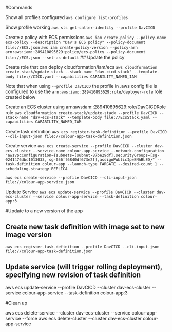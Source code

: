 #Commands

Show all profiles configured
`aws configure list-profiles`

Show profile working
`aws sts get-caller-identity --profile DavCICD`

Create a policy with ECS permissions
`aws iam create-policy --policy-name ecs-policy --description "Dav's ECS policy" --policy-document file://ECS.json`
`aws iam create-policy-version --policy-arn arn:aws:iam::289410895629:policy/ecs-policy --policy-document file://ECS.json --set-as-default` ## Update the policy

Create role that can deploy cloudformation/iam/ecs
`aws cloudformation create-stack/update-stack --stack-name "dav-cicd-stack" --template-body file://CICD.yaml --capabilities CAPABILITY_NAMED_IAM`


Note that when using `--profile DavCICD` the profile in .aws config file is configured to use the `arn:aws:iam::289410895629:role/deployer-role` role created below

Create an ECS cluster using arn:aws:iam::289410895629:role/DavCICDRole role
`aws cloudformation create-stack/update-stack --profile DavCICD --stack-name "dav-ecs-stack" --template-body file://EcsStack.yaml --capabilities CAPABILITY_NAMED_IAM`

Create task definition
`aws ecs register-task-definition --profile DavCICD --cli-input-json file://colour-app-task-definition.json`

Create service
`aws ecs create-service --profile DavCICD --cluster dav-ecs-cluster --service-name colour-app-service --network-configuration "awsvpcConfiguration={subnets=[subnet-87be29df],securityGroups=[sg-0241476dbc1013033, sg-056ff6840df673e2f],assignPublicIp=ENABLED}" --task-definition colour-app --launch-type FARGATE --desired-count 1 --scheduling-strategy REPLICA`

`aws ecs create-service --profile DavCICD --cli-input-json file://colour-app-service.json`

Update Service
`aws ecs update-service --profile DavCICD --cluster dav-ecs-cluster --service colour-app-service --task-definition colour-app:3`

#Update to a new version of the app
## Create new task definition with image set to new image version
`aws ecs register-task-definition --profile DavCICD --cli-input-json file://colour-app-task-definition.json`

## Update service (will trigger rolling deployment), specifying new revision of task definition
aws ecs update-service --profile DavCICD --cluster dav-ecs-cluster --service colour-app-service --task-definition colour-app:3


#Clean up

aws ecs delete-service --cluster dav-ecs-cluster --service colour-app-service --force
aws ecs delete-cluster --cluster dav-ecs-cluster colour-app-service 